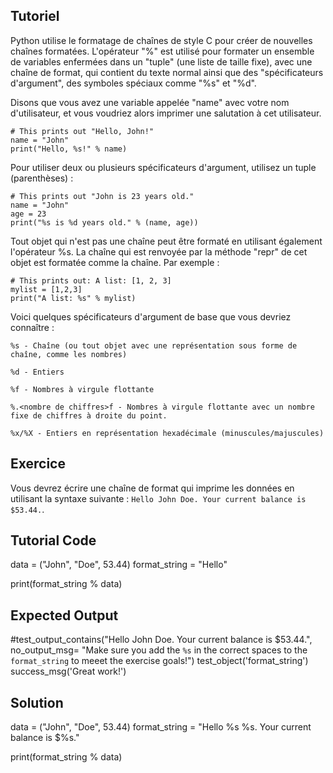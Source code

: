 Tutoriel
--------

Python utilise le formatage de chaînes de style C pour créer de nouvelles chaînes formatées. L'opérateur "%" est utilisé pour formater un ensemble de variables enfermées dans un "tuple" (une liste de taille fixe), avec une chaîne de format, qui contient du texte normal ainsi que des "spécificateurs d'argument", des symboles spéciaux comme "%s" et "%d".

Disons que vous avez une variable appelée "name" avec votre nom d'utilisateur, et vous voudriez alors imprimer une salutation à cet utilisateur.

    # This prints out "Hello, John!"
    name = "John"
    print("Hello, %s!" % name)

Pour utiliser deux ou plusieurs spécificateurs d'argument, utilisez un tuple (parenthèses) :

    # This prints out "John is 23 years old."
    name = "John"
    age = 23
    print("%s is %d years old." % (name, age))

Tout objet qui n'est pas une chaîne peut être formaté en utilisant également l'opérateur %s. La chaîne qui est renvoyée par la méthode "repr" de cet objet est formatée comme la chaîne. Par exemple :

    # This prints out: A list: [1, 2, 3]
    mylist = [1,2,3]
    print("A list: %s" % mylist)

Voici quelques spécificateurs d'argument de base que vous devriez connaître :

`%s - Chaîne (ou tout objet avec une représentation sous forme de chaîne, comme les nombres)`

`%d - Entiers`

`%f - Nombres à virgule flottante`

`%.<nombre de chiffres>f - Nombres à virgule flottante avec un nombre fixe de chiffres à droite du point.`

`%x/%X - Entiers en représentation hexadécimale (minuscules/majuscules)`

Exercice
--------

Vous devrez écrire une chaîne de format qui imprime les données en utilisant la syntaxe suivante :
    `Hello John Doe. Your current balance is $53.44.`.

Tutorial Code
-------------

data = ("John", "Doe", 53.44)
format_string = "Hello"

print(format_string % data)

Expected Output
---------------
#test_output_contains("Hello John Doe. Your current balance is $53.44.", no_output_msg= "Make sure you add the `%s` in the correct spaces to the `format_string` to meeet the exercise goals!")
test_object('format_string')
success_msg('Great work!')

Solution
--------

data = ("John", "Doe", 53.44)
format_string = "Hello %s %s. Your current balance is $%s."

print(format_string % data)